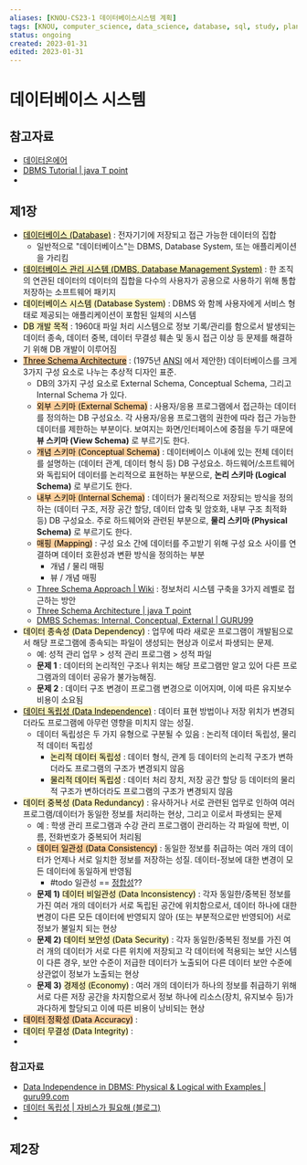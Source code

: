 ```yaml
---
aliases: [KNOU-CS23-1 데이터베이스시스템 계획]
tags: [KNOU, computer_science, data_science, database, sql, study, plan]
status: ongoing
created: 2023-01-31
edited: 2023-01-31
---
```


# 데이터베이스 시스템

## 참고자료
- [데이터온에어](https://dataonair.or.kr/)
- [DBMS Tutorial | java T point](https://www.javatpoint.com/dbms-tutorial)
- 

## 제1장
- [<mark style="background: #FFF3A3A6;">데이터베이스 (Database)</mark>](https://en.wikipedia.org/wiki/Database) : 전자기기에 저장되고 접근 가능한 데이터의 집합
	- 일반적으로 "데이터베이스"는 DBMS, Database System, 또는 애플리케이션을 가리킴
- [<mark style="background: #FFF3A3A6;">데이터베이스 관리 시스템 (DMBS, Database Management System)</mark>](https://en.wikipedia.org/wiki/Database#Database_management_system) : 한 조직의 연관된 데이터의 데이터의 집합을 다수의 사용자가 공용으로 사용하기 위해 통합 저장하는 소프트웨어 패키지
- <mark style="background: #FFF3A3A6;">데이터베이스 시스템 (Database System)</mark> : DBMS 와 함께 사용자에게 서비스 형태로 제공되는 애플리케이션이 포함된 일체의 시스템
- <mark style="background: #FFF3A3A6;">DB 개발 목적</mark> : 1960대 파일 처리 시스템으로 정보 기록/관리를 함으로서 발생되는 데이터 종속, 데이터 중복, 데이터 무결성 훼손 및 동시 접근 이상 등 문제를 해결하기 위해 DB 개발이 이루어짐
- [<mark style="background: #FFB86CA6;">Three Schema Architecture</mark>](https://en.wikipedia.org/wiki/ANSI-SPARC_Architecture) : (1975년 [ANSI](https://en.wikipedia.org/wiki/American_National_Standards_Institute) 에서 제안한) 데이터베이스를 크게 3가지 구성 요소로 나누는 추상적 디자인 표준.
	- DB의 3가지 구성 요소로 External Schema, Conceptual Schema, 그리고 Internal Schema 가 있다.
	- <mark style="background: #FFB86CA6;">외부 스키마 (External Schema)</mark> : 사용자/응용 프로그램에서 접근하는 데이터를 정의하는 DB 구성요소. 각 사용자/응용 프로그램의 권한에 따라 접근 가능한 데이터를 제한하는 부분이다. 보여지는 화면/인터페이스에 중점을 두기 때문에 **뷰 스키마 (View Schema)** 로 부르기도 한다.
	- <mark style="background: #FFB86CA6;">개념 스키마 (Conceptual Schema)</mark> : 데이터베이스 이내에 있는 전체 데이터를 설명하는 (데이터 관계, 데이터 형식 등) DB 구성요소. 하드웨어/소프트웨어와 독립되어 데이터를 논리적으로 표현하는 부분으로, **논리 스키마 (Logical Schema)** 로 부르기도 한다.
	- <mark style="background: #FFB86CA6;">내부 스키마 (Internal Schema)</mark> : 데이터가 물리적으로 저장되는 방식을 정의하는 (데이터 구조, 저장 공간 할당, 데이터 압축 및 암호화, 내부 구조 최적화 등) DB 구성요소. 주로 하드웨어와 관련된 부분으로, **물리 스키마 (Physical Schema)** 로 부르기도 한다.
	- <mark style="background: #FFB86CA6;">매핑 (Mapping)</mark> : 구성 요소 간에 데이터를 주고받기 위해 구성 요소 사이를 연결하며 데이터 호환성과 변환 방식을 정의하는 부분
		- 개념 / 물리 매핑
		- 뷰 / 개념 매핑
	- [Three Schema Approach | Wiki](https://en.wikipedia.org/wiki/Three-schema_approach) : 정보처리 시스템 구축을 3가지 레벨로 접근하는 방안
	- [Three Schema Architecture | java T point](https://www.javatpoint.com/dbms-three-schema-architecture)
	- [DMBS Schemas: Internal, Conceptual, External | GURU99](https://www.guru99.com/dbms-schemas.html)
- <mark style="background: #FFF3A3A6;">데이터 종속성 (Data Dependency)</mark> : 업무에 따라 새로운 프로그램이 개발됨으로서 해당 프로그램에 종속되는 파일이 생성되는 현상과 이로서 파생되는 문제.
	- 예: 성적 관리 업무 > 성적 관리 프로그램 > 성적 파일
	- **문제 1** : 데이터의 논리적인 구조나 위치는 해당 프로그램만 알고 있어 다른 프로그램과의 데이터 공유가 불가능해짐.
	- **문제 2** : 데이터 구조 변경이 프로그램 변경으로 이어지며, 이에 따른 유지보수 비용이 소요됨
- [<mark style="background: #FFF3A3A6;">데이터 독립성 (Data Independence)</mark>](https://en.wikipedia.org/wiki/Data_independence) : 데이터 표현 방법이나 저장 위치가 변경되더라도 프로그램에 아무런 영향을 미치지 않는 성질.
	- 데이터 독립성은 두 가지 유형으로 구분될 수 있음 : 논리적 데이터 독립성, 물리적 데이터 독립성
		- <mark style="background: #FFF3A3A6;">논리적 데이터 독립성</mark> : 데이터 형식, 관계 등 데이터의 논리적 구조가 변하더라도 프로그램의 구조가 변경되지 않음
		- <mark style="background: #FFF3A3A6;">물리적 데이터 독립성</mark> : 데이터 처리 장치, 저장 공간 할당 등 데이터의 물리적 구조가 변하더라도 프로그램의 구조가 변경되지 않음
- <mark style="background: #FFF3A3A6;">데이터 중복성 (Data Redundancy)</mark> : 유사하거나 서로 관련된 업무로 인하여 여러 프로그램/데이터가 동일한 정보를 처리하는 현상, 그리고 이로서 파생되는 문제
	- 예 : 학생 관리 프로그램과 수강 관리 프로그램이 관리하는 각 파일에 학번, 이름, 전화번호가 중복되어 처리됨
	- <mark style="background: #FFB86CA6;">데이터 일관성 (Data Consistency)</mark> : 동일한 정보를 취급하는 여러 개의 데이터가 언제나 서로 일치한 정보를 저장하는 성질. 데이터-정보에 대한 변경이 모든 데이터에 동일하게 반영됨
		- #todo 일관성 == [정합성](https://blog.naver.com/PostView.naver?blogId=remocon33&logNo=222479119313&parentCategoryNo=53)??
	- **문제 1)** <mark style="background: #FFF3A3A6;">데이터 비일관성 (Data Inconsistency)</mark> : 각자 동일한/중복된 정보를 가진 여러 개의 데이터가 서로 독립된 공간에 위치함으로서, 데이터 하나에 대한 변경이 다른 모든 데이터에 반영되지 않아 (또는 부분적으로만 반영되어) 서로 정보가 불일치 되는 현상
	- **문제 2)** <mark style="background: #FFF3A3A6;">데이터 보안성 (Data Security)</mark> : 각자 동일한/중복된 정보를 가진 여러 개의 데이터가 서로 다른 위치에 저장되고 각 데이터에 적용되는 보안 시스템이 다른 경우, 보안 수준이 저급한 데이터가 노출되어 다른 데이터 보안 수준에 상관없이 정보가 노출되는 현상
	- **문제 3)** <mark style="background: #FFF3A3A6;">경제성 (Economy)</mark> : 여러 개의 데이터가 하나의 정보를 취급하기 위해 서로 다른 저장 공간을 차지함으로서 정보 하나에 리소스(장치, 유지보수 등)가 과다하게 할당되고 이에 따른 비용이 낭비되는 현상
- <mark style="background: #FFB86CA6;">데이터 정확성 (Data Accuracy)</mark> : 
- <mark style="background: #FFF3A3A6;">데이터 무결성 (Data Integrity)</mark> : 
- 

### 참고자료
- [Data Independence in DBMS: Physical & Logical with Examples | guru99.com](https://www.guru99.com/dbms-data-independence.html)
- [데이터 독립성 | 자비스가 필요해 (블로그)](https://needjarvis.tistory.com/287)
- 

## 제2장
